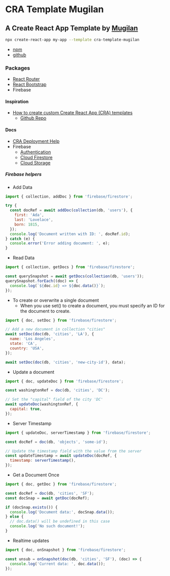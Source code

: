 # CRA Template Mugilan

## A Create React App Template by [Mugilan](https://www.github.com/Mugilan-Codes)

```bash
npx create-react-app my-app --template cra-template-mugilan
```

- [npm](https://www.npmjs.com/package/cra-template-mugilan)
- [github](https://github.com/Mugilan-Codes/cra-template-mugilan)

### Packages

- [React Router](https://reactrouter.com/)
- [React Bootstrap](https://react-bootstrap.github.io/)
- Firebase

#### Inspiration

- [How to create custom Create React App (CRA) templates](https://dev.to/alexandrg/how-to-create-custom-create-react-app-cra-templates-3nca)
  - [Github Repo](https://github.com/alexandr-g/cra-template-typescript-redux)

#### Docs

- [CRA Deployment Help](https://create-react-app.dev/docs/deployment)
- Firebase
  - [Authentication](https://firebase.google.com/docs/auth/web/start)
  - [Cloud Firestore](https://firebase.google.com/docs/firestore/quickstart)
  - [Cloud Storage](https://firebase.google.com/docs/storage/web/start)

##### Firebase helpers

- Add Data

```js
import { collection, addDoc } from 'firebase/firestore';

try {
  const docRef = await addDoc(collection(db, 'users'), {
    first: 'Ada',
    last: 'Lovelace',
    born: 1815,
  });
  console.log('Document written with ID: ', docRef.id);
} catch (e) {
  console.error('Error adding document: ', e);
}
```

- Read Data

```js
import { collection, getDocs } from 'firebase/firestore';

const querySnapshot = await getDocs(collection(db, 'users'));
querySnapshot.forEach((doc) => {
  console.log(`${doc.id} => ${doc.data()}`);
});
```

- To create or overwrite a single document
  - When you use set() to create a document, you must specify an ID for the document to create.

```js
import { doc, setDoc } from 'firebase/firestore';

// Add a new document in collection "cities"
await setDoc(doc(db, 'cities', 'LA'), {
  name: 'Los Angeles',
  state: 'CA',
  country: 'USA',
});

await setDoc(doc(db, 'cities', 'new-city-id'), data);
```

- Update a document

```js
import { doc, updateDoc } from 'firebase/firestore';

const washingtonRef = doc(db, 'cities', 'DC');

// Set the "capital" field of the city 'DC'
await updateDoc(washingtonRef, {
  capital: true,
});
```

- Server Timestamp

```js
import { updateDoc, serverTimestamp } from 'firebase/firestore';

const docRef = doc(db, 'objects', 'some-id');

// Update the timestamp field with the value from the server
const updateTimestamp = await updateDoc(docRef, {
  timestamp: serverTimestamp(),
});
```

- Get a Document Once

```js
import { doc, getDoc } from 'firebase/firestore';

const docRef = doc(db, 'cities', 'SF');
const docSnap = await getDoc(docRef);

if (docSnap.exists()) {
  console.log('Document data:', docSnap.data());
} else {
  // doc.data() will be undefined in this case
  console.log('No such document!');
}
```

- Realtime updates

```js
import { doc, onSnapshot } from 'firebase/firestore';

const unsub = onSnapshot(doc(db, 'cities', 'SF'), (doc) => {
  console.log('Current data: ', doc.data());
});
```
